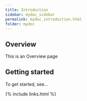 ```yaml
---
title: Introduction
sidebar: mydoc_sidebar
permalink: mydoc_introduction.html
folder: mydoc
---
```


## Overview

This is an Overview page

## Getting started

To get started, see...

{% include links.html %}
